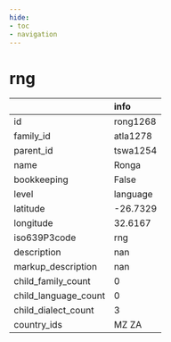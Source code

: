 ```yaml
---
hide:
- toc
- navigation
---
```

# rng
|                      | info     |
|:---------------------|:---------|
| id                   | rong1268 |
| family_id            | atla1278 |
| parent_id            | tswa1254 |
| name                 | Ronga    |
| bookkeeping          | False    |
| level                | language |
| latitude             | -26.7329 |
| longitude            | 32.6167  |
| iso639P3code         | rng      |
| description          | nan      |
| markup_description   | nan      |
| child_family_count   | 0        |
| child_language_count | 0        |
| child_dialect_count  | 3        |
| country_ids          | MZ ZA    |
